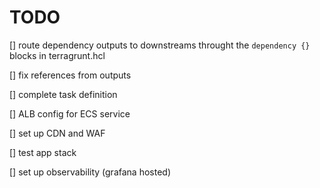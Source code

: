 # TODO

[] route dependency outputs to downstreams throught the `dependency {}` blocks in terragrunt.hcl

[] fix references from outputs

[] complete task definition

[] ALB config for ECS service

[] set up CDN and WAF

[] test app stack

[] set up observability (grafana hosted)